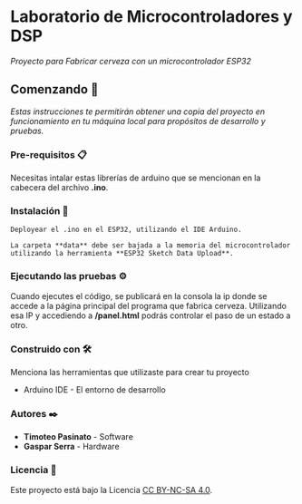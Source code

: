 # Laboratorio de Microcontroladores y DSP
_Proyecto para Fabricar cerveza con un microcontrolador ESP32_

## Comenzando 🚀
_Estas instrucciones te permitirán obtener una copia del proyecto en funcionamiento en tu máquina local para propósitos de desarrollo y pruebas._

### Pre-requisitos 📋
Necesitas intalar estas librerías de arduino que se mencionan en la cabecera del archivo **.ino**.

### Instalación 🔧
```
Deployear el .ino en el ESP32, utilizando el IDE Arduino.
```

```
La carpeta **data** debe ser bajada a la memoria del microcontrolador utilizando la herramienta **ESP32 Sketch Data Upload**.
```


### Ejecutando las pruebas ⚙️
Cuando ejecutes el código, se publicará en la consola la ip donde se accede a la página principal del programa que fabrica cerveza.
Utilizando esa IP y accediendo a **/panel.html** podrás controlar el paso de un estado a otro.

### Construido con 🛠️
Menciona las herramientas que utilizaste para crear tu proyecto

* Arduino IDE - El entorno de desarrollo

### Autores ✒️
* **Timoteo Pasinato** - Software
* **Gaspar Serra** - Hardware

### Licencia 📄
Este proyecto está bajo la Licencia [CC BY-NC-SA 4.0](https://creativecommons.org/licenses/by-nc-sa/4.0/).
